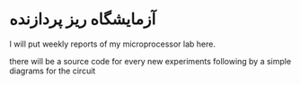 # آزمایشگاه ریز پردازنده 

I will put weekly reports of my microprocessor lab here.

there will be a source code for every new experiments following by a simple diagrams for the circuit 
